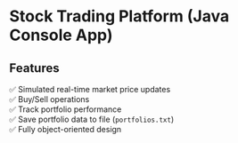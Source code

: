 # Stock Trading Platform (Java Console App)

## Features
✅ Simulated real-time market price updates  
✅ Buy/Sell operations  
✅ Track portfolio performance  
✅ Save portfolio data to file (`portfolios.txt`)  
✅ Fully object-oriented design  
